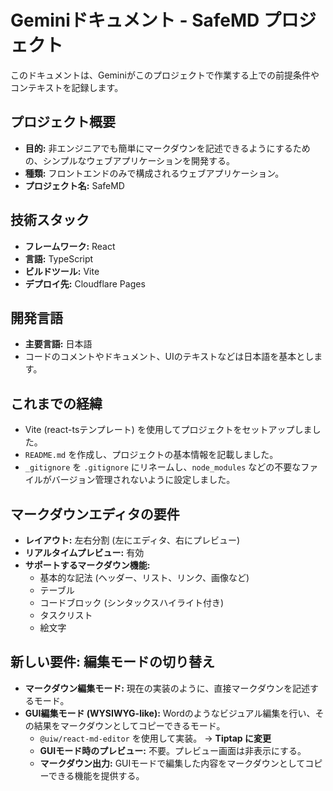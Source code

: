 # Geminiドキュメント - SafeMD プロジェクト

このドキュメントは、Geminiがこのプロジェクトで作業する上での前提条件やコンテキストを記録します。

## プロジェクト概要

- **目的:** 非エンジニアでも簡単にマークダウンを記述できるようにするための、シンプルなウェブアプリケーションを開発する。
- **種類:** フロントエンドのみで構成されるウェブアプリケーション。
- **プロジェクト名:** SafeMD

## 技術スタック

- **フレームワーク:** React
- **言語:** TypeScript
- **ビルドツール:** Vite
- **デプロイ先:** Cloudflare Pages

## 開発言語

- **主要言語:** 日本語
- コードのコメントやドキュメント、UIのテキストなどは日本語を基本とします。

## これまでの経緯

- Vite (react-tsテンプレート) を使用してプロジェクトをセットアップしました。
- `README.md` を作成し、プロジェクトの基本情報を記載しました。
- `_gitignore` を `.gitignore` にリネームし、`node_modules` などの不要なファイルがバージョン管理されないように設定しました。

## マークダウンエディタの要件

- **レイアウト:** 左右分割 (左にエディタ、右にプレビュー)
- **リアルタイムプレビュー:** 有効
- **サポートするマークダウン機能:**
    - 基本的な記法 (ヘッダー、リスト、リンク、画像など)
    - テーブル
    - コードブロック (シンタックスハイライト付き)
    - タスクリスト
    - 絵文字

## 新しい要件: 編集モードの切り替え

- **マークダウン編集モード:** 現在の実装のように、直接マークダウンを記述するモード。
- **GUI編集モード (WYSIWYG-like):** Wordのようなビジュアル編集を行い、その結果をマークダウンとしてコピーできるモード。
    - `@uiw/react-md-editor` を使用して実装。 -> **Tiptap に変更**
    - **GUIモード時のプレビュー:** 不要。プレビュー画面は非表示にする。
    - **マークダウン出力:** GUIモードで編集した内容をマークダウンとしてコピーできる機能を提供する。